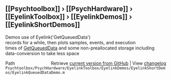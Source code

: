 ## [[Psychtoolbox]] &#8250; [[PsychHardware]] &#8250; [[EyelinkToolbox]] &#8250; [[EyelinkDemos]] &#8250; [[EyelinkShortDemos]]

Demos use of Eyelink('GetQueuedData')  
records for a while, then plots samples, events, and execution  
times of [GetQueuedData](GetQueuedData) and some non-preallocated storage including  
data-conversion to take less space  




<div class="code_header" style="text-align:right;">
  <span style="float:left;">Path&nbsp;&nbsp;</span> <span class="counter">Retrieve <a href=
  "https://raw.github.com/Psychtoolbox-3/Psychtoolbox-3/beta/Psychtoolbox/PsychHardware/EyelinkToolbox/EyelinkDemos/EyelinkShortDemos/EyelinkQueuedDataDemo.m">current version from GitHub</a> | View <a href=
  "https://github.com/Psychtoolbox-3/Psychtoolbox-3/commits/beta/Psychtoolbox/PsychHardware/EyelinkToolbox/EyelinkDemos/EyelinkShortDemos/EyelinkQueuedDataDemo.m">changelog</a></span>
</div>
<div class="code">
  <code>Psychtoolbox/PsychHardware/EyelinkToolbox/EyelinkDemos/EyelinkShortDemos/EyelinkQueuedDataDemo.m</code>
</div>

